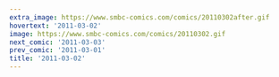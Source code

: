 ```yaml
---
extra_image: https://www.smbc-comics.com/comics/20110302after.gif
hovertext: '2011-03-02'
image: https://www.smbc-comics.com/comics/20110302.gif
next_comic: '2011-03-03'
prev_comic: '2011-03-01'
title: '2011-03-02'
---
```


